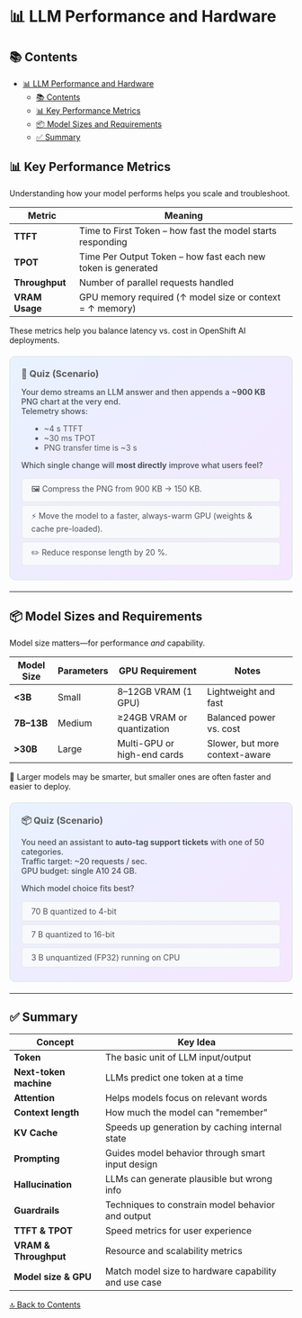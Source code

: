 # 📊 LLM Performance and Hardware

## 📚 Contents
- [📊 LLM Performance and Hardware](#-llm-performance-and-hardware)
  - [📚 Contents](#-contents)
  - [📊 Key Performance Metrics](#-key-performance-metrics)
  - [📦 Model Sizes and Requirements](#-model-sizes-and-requirements)
  - [✅ Summary](#-summary)

## 📊 Key Performance Metrics

Understanding how your model performs helps you scale and troubleshoot.

| Metric                  | Meaning                                                      |
|-------------------------|--------------------------------------------------------------|
| **TTFT**                | Time to First Token – how fast the model starts responding   |
| **TPOT**                | Time Per Output Token – how fast each new token is generated |
| **Throughput**          | Number of parallel requests handled                          |
| **VRAM Usage**          | GPU memory required (↑ model size or context = ↑ memory)     |

These metrics help you balance latency vs. cost in OpenShift AI deployments.

<!-- 📏 Latency root-cause quiz -->
<div style="background:linear-gradient(135deg,#e8f2ff 0%,#f5e6ff 100%);
            padding:20px;border-radius:10px;margin:20px 0;border:1px solid #d1e7dd;">

<h3 style="margin:0 0 8px;color:#5a5a5a;">📏 Quiz (Scenario)</h3>

<p style="color:#495057;font-weight:500;">
Your demo streams an LLM answer and then appends a <b>~900 KB</b> PNG chart
at the very end.<br>
Telemetry shows:
</p>

<ul style="margin-left:1.2em;color:#5a5a5a;">
  <li>~4 s TTFT</li>
  <li>~30 ms TPOT</li>
  <li>PNG transfer time is ~3 s</li>
</ul>

<p style="color:#495057;font-weight:500;">
Which single change will <b>most directly</b> improve what users feel?
</p>

<style>
.latOpt{display:block;margin:4px 0;padding:8px 16px;background:#f8f9fa;border-radius:6px;cursor:pointer;
       border:2px solid #e9ecef;color:#495057;transition:.2s}
.latOpt:hover{background:#fff;transform:translateY(-1px);border-color:#dee2e6}
.latRad{display:none}
.latRad:checked + .latOpt[data-good="true"]{background:#d4edda;color:#155724;border-color:#c3e6cb}
.latRad:checked + .latOpt[data-good="false"]{background:#f8d7da;color:#721c24;border-color:#f5b7b1}
.latFeed{display:none;margin:4px 0;padding:8px 16px;border-radius:6px}
#lat-good:checked ~ .latFeed[data-type="good"],
#lat-w1:checked  ~ .latFeed[data-type="bad"],
#lat-w2:checked  ~ .latFeed[data-type="bad"]{display:block}
.latFeed[data-type="good"]{background:#d1f2eb;color:#0c5d56;border:1px solid #a3d9cc}
.latFeed[data-type="bad"]{background:#fce8e6;color:#58151c;border:1px solid #f5b7b1}
</style>

<div>
  <input type="radio" id="lat-w1" name="lat" class="latRad">
  <label for="lat-w1" class="latOpt" data-good="false">
    🖼️ Compress the PNG from 900 KB → 150 KB.
  </label>

  <input type="radio" id="lat-good" name="lat" class="latRad">
  <label for="lat-good" class="latOpt" data-good="true">
    ⚡ Move the model to a faster, always-warm GPU (weights & cache pre-loaded).
  </label>

  <input type="radio" id="lat-w2" name="lat" class="latRad">
  <label for="lat-w2" class="latOpt" data-good="false">
    ✏️ Reduce response length by 20 %.
  </label>

  <div class="latFeed" data-type="good">
    ✅ The biggest pain is the 4 s silence <em>before</em> any text streams.
    Shortening model start-up on a warm GPU tackles that gap directly.
  </div>
  <div class="latFeed" data-type="bad">
    ❌ Image size or per-token speed tweaks won’t fix the long initial pause.
  </div>
</div>
</div>

---

## 📦 Model Sizes and Requirements

Model size matters—for performance *and* capability.

| Model Size     | Parameters | GPU Requirement            | Notes                            |
|----------------|------------|-----------------------------|----------------------------------|
| **<3B**         | Small      | 8–12GB VRAM (1 GPU)         | Lightweight and fast             |
| **7B–13B**      | Medium     | ≥24GB VRAM or quantization  | Balanced power vs. cost          |
| **>30B**        | Large      | Multi-GPU or high-end cards | Slower, but more context-aware   |

🧠 Larger models may be smarter, but smaller ones are often faster and easier to deploy.

<!-- 📦 model size / GPU trade-off -->
<div style="background:linear-gradient(135deg,#e8f2ff 0%,#f5e6ff 100%);
            padding:20px;border-radius:10px;margin:20px 0;border:1px solid #d1e7dd;">

<h3 style="margin:0 0 8px;color:#5a5a5a;">📦 Quiz (Scenario)</h3>

<p style="color:#495057;font-weight:500;">
You need an assistant to <b>auto-tag support tickets</b> with one of 50 categories.<br>
Traffic target: ~20 requests / sec.<br>
GPU budget: single A10 24 GB.
</p>

<p style="color:#495057;font-weight:500;">Which model choice fits best?</p>

<style>
.szOpt{display:block;margin:4px 0;padding:8px 16px;background:#f8f9fa;border-radius:6px;cursor:pointer;
       border:2px solid #e9ecef;color:#495057;transition:.2s}
.szOpt:hover{background:#fff;transform:translateY(-1px);border-color:#dee2e6}
.szRad{display:none}
.szRad:checked + .szOpt[data-good="true"]{background:#d4edda;color:#155724;border-color:#c3e6cb}
.szRad:checked + .szOpt[data-good="false"]{background:#f8d7da;color:#721c24;border-color:#f5b7b1}
.szFeed{display:none;margin:4px 0;padding:8px 16px;border-radius:6px}
#sz-good:checked ~ .szFeed[data-type="good"],
#sz-w1:checked  ~ .szFeed[data-type="bad"],
#sz-w2:checked  ~ .szFeed[data-type="bad"]{display:block}
.szFeed[data-type="good"]{background:#d1f2eb;color:#0c5d56;border:1px solid #a3d9cc}
.szFeed[data-type="bad"]{background:#fce8e6;color:#58151c;border:1px solid #f5b7b1}
</style>

<div>
  <input type="radio" id="sz-w1" name="sz" class="szRad">
  <label for="sz-w1" class="szOpt" data-good="false">
    70 B quantized to 4-bit
  </label>

  <input type="radio" id="sz-good" name="sz" class="szRad">
  <label for="sz-good" class="szOpt" data-good="true">
    7 B quantized to 16-bit
  </label>

  <input type="radio" id="sz-w2" name="sz" class="szRad">
  <label for="sz-w2" class="szOpt" data-good="false">
    3 B unquantized (FP32) running on CPU
  </label>

  <div class="szFeed" data-type="good">
    ✅ 7 B @ 16-bit ≈ 7 B × 2 byte ≈ 14 GB → easily fits 24 GB with some space for the KV-cache (context window) and meets 20 req/s.
  </div>
  <div class="szFeed" data-type="bad">
    ❌ Reminder: rough memory rule — parameters ×4 bytes (FP32) or ×2 bytes (FP16).  <br>
    Even at 0.5 B/param (4-bit), 70 B ≈ 35 GB → too big for 24 GB. <br>
    For the small 3B model, accuracy/QPS drops too much.
  </div>
</div>
</div>

---

## ✅ Summary

| Concept                | Key Idea                                                            |
|------------------------|---------------------------------------------------------------------|
| **Token**              | The basic unit of LLM input/output                                  |
| **Next-token machine** | LLMs predict one token at a time                                    |
| **Attention**          | Helps models focus on relevant words                                |
| **Context length**     | How much the model can "remember"                                   |
| **KV Cache**           | Speeds up generation by caching internal state                      |
| **Prompting**          | Guides model behavior through smart input design                    |
| **Hallucination**      | LLMs can generate plausible but wrong info                          |
| **Guardrails**         | Techniques to constrain model behavior and output                   |
| **TTFT & TPOT**        | Speed metrics for user experience                                   |
| **VRAM & Throughput**  | Resource and scalability metrics                                    |
| **Model size & GPU**   | Match model size to hardware capability and use case                |

[🔝 Back to Contents](#contents)